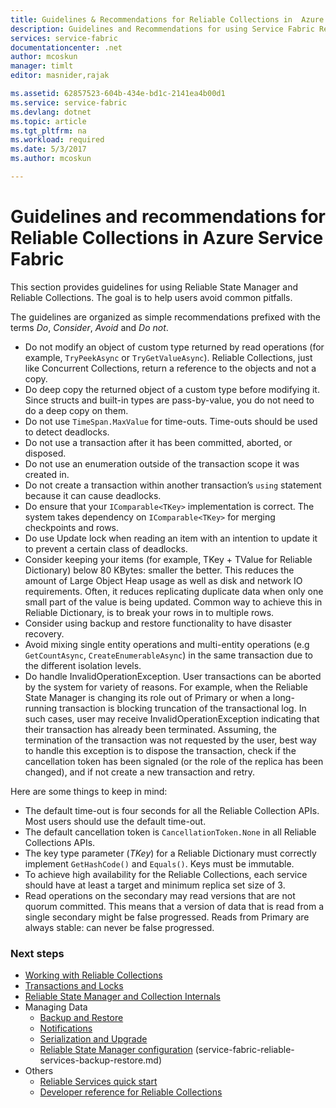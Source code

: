 ```yaml
---
title: Guidelines & Recommendations for Reliable Collections in  Azure Service Fabric | Microsoft Docs
description: Guidelines and Recommendations for using Service Fabric Reliable Collections
services: service-fabric
documentationcenter: .net
author: mcoskun
manager: timlt
editor: masnider,rajak

ms.assetid: 62857523-604b-434e-bd1c-2141ea4b00d1
ms.service: service-fabric
ms.devlang: dotnet
ms.topic: article
ms.tgt_pltfrm: na
ms.workload: required
ms.date: 5/3/2017
ms.author: mcoskun

---
```

# Guidelines and recommendations for Reliable Collections in Azure Service Fabric
This section provides guidelines for using Reliable State Manager and Reliable Collections. The goal is to help users avoid common pitfalls.

The guidelines are organized as simple recommendations prefixed with the terms *Do*, *Consider*, *Avoid* and *Do not*.

* Do not modify an object of custom type returned by read operations (for example, `TryPeekAsync` or `TryGetValueAsync`). Reliable Collections, just like Concurrent Collections, return a reference to the objects and not a copy.
* Do deep copy the returned object of a custom type before modifying it. Since structs and built-in types are pass-by-value, you do not need to do a deep copy on them.
* Do not use `TimeSpan.MaxValue` for time-outs. Time-outs should be used to detect deadlocks.
* Do not use a transaction after it has been committed, aborted, or disposed.
* Do not use an enumeration outside of the transaction scope it was created in.
* Do not create a transaction within another transaction’s `using` statement because it can cause deadlocks.
* Do ensure that your `IComparable<TKey>` implementation is correct. The system takes dependency on `IComparable<TKey>` for merging checkpoints and rows.
* Do use Update lock when reading an item with an intention to update it to prevent a certain class of deadlocks.
* Consider keeping your items (for example, TKey + TValue for Reliable Dictionary) below 80 KBytes: smaller the better. This reduces the amount of Large Object Heap usage as well as disk and network IO requirements. Often, it reduces replicating duplicate data when only one small part of the value is being updated. Common way to achieve this in Reliable Dictionary, is to break your rows in to multiple rows. 
* Consider using backup and restore functionality to have disaster recovery.
* Avoid mixing single entity operations and multi-entity operations (e.g `GetCountAsync`, `CreateEnumerableAsync`) in the same transaction due to the different isolation levels.
* Do handle InvalidOperationException. User transactions can be aborted by the system for variety of reasons. For example, when the Reliable State Manager is changing its role out of Primary or when a long-running transaction is blocking truncation of the transactional log. In such cases, user may receive InvalidOperationException indicating that their transaction has already been terminated. Assuming, the termination of the transaction was not requested by the user, best way to handle this exception is to dispose the transaction, check if the cancellation token has been signaled (or the role of the replica has been changed), and if not create a new transaction and retry.  

Here are some things to keep in mind:

* The default time-out is four seconds for all the Reliable Collection APIs. Most users should use the default time-out.
* The default cancellation token is `CancellationToken.None` in all Reliable Collections APIs.
* The key type parameter (*TKey*) for a Reliable Dictionary must correctly implement `GetHashCode()` and `Equals()`. Keys must be immutable.
* To achieve high availability for the Reliable Collections, each service should have at least a target and minimum replica set size of 3.
* Read operations on the secondary may read versions that are not quorum committed.
  This means that a version of data that is read from a single secondary might be false progressed.
  Reads from Primary are always stable: can never be false progressed.

### Next steps
* [Working with Reliable Collections](service-fabric-work-with-reliable-collections.md)
* [Transactions and Locks](service-fabric-reliable-services-reliable-collections-transactions-locks.md)
* [Reliable State Manager and Collection Internals](service-fabric-reliable-services-reliable-collections-internals.md)
* Managing Data
  * [Backup and Restore](service-fabric-reliable-services-backup-restore.md)
  * [Notifications](service-fabric-reliable-services-notifications.md)
  * [Serialization and Upgrade](service-fabric-application-upgrade-data-serialization.md)
  * [Reliable State Manager configuration](service-fabric-reliable-services-configuration.md)
(service-fabric-reliable-services-backup-restore.md)
* Others
  * [Reliable Services quick start](service-fabric-reliable-services-quick-start.md)
  * [Developer reference for Reliable Collections](https://msdn.microsoft.com/library/azure/microsoft.servicefabric.data.collections.aspx)
